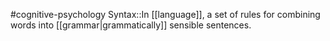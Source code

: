 #cognitive-psychology 
Syntax::In [[language]], a set of rules for combining words into [[grammar|grammatically]] sensible sentences.
<!--SR:!2024-04-09,3,250-->